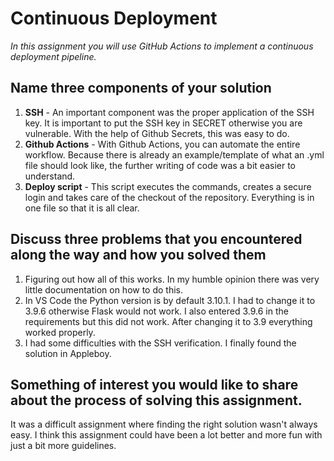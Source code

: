 # Continuous Deployment

_In this assignment you will use GitHub Actions to implement a continuous deployment pipeline._

## Name three components of your solution

1. **SSH** - An important component was the proper application of the SSH key. It is important to put the SSH key in SECRET otherwise you are vulnerable. With the help of Github Secrets, this was easy to do.
2. **Github Actions** - With Github Actions, you can automate the entire workflow. Because there is already an example/template of what an .yml file should look like, the further writing of code was a bit easier to understand.
3. **Deploy script** - This script executes the commands, creates a secure login and takes care of the checkout of the repository. Everything is in one file so that it is all clear.

## Discuss three problems that you encountered along the way and how you solved them

1. Figuring out how all of this works. In my humble opinion there was very little documentation on how to do this.
2. In VS Code the Python version is by default 3.10.1. I had to change it to 3.9.6 otherwise Flask would not work. I also entered 3.9.6 in the requirements but this did not work. After changing it to 3.9 everything worked properly.
3. I had some difficulties with the SSH verification. I finally found the solution in Appleboy.

## Something of interest you would like to share about the process of solving this assignment.

It was a difficult assignment where finding the right solution wasn't always easy. I think this assignment could have been a lot better and more fun with just a bit more guidelines.
